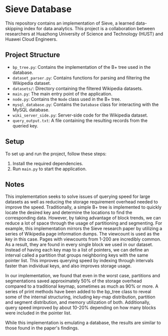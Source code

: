 # Sieve Database

This repository contains an implementation of Sieve, a learned data-skipping index for data analytics. This project is a collaboration between researchers at Huazhong University of Science and Technology (HUST) and Huawei Cloud Engineers.

## Project Structure

- `bp_tree.py`: Contains the implementation of the B+ tree used in the database.
- `dataset_parser.py`: Contains functions for parsing and filtering the Wikipedia dataset.
- `datasets/`: Directory containing the filtered Wikipedia datasets.
- `main.py`: The main entry point of the application.
- `node.py`: Contains the `Node` class used in the B+ tree.
- `mysql_database.py`: Contains the `Database` class for interacting with the MySQL database.
- `wiki_server_side.py`: Server-side code for the Wikipedia dataset.
- `query_output.txt`: A file containing the resulting records from the queried key.

## Setup

To set up and run the project, follow these steps:

1. Install the required dependencies.
2. Run `main.py` to start the application.

## Notes
This implementation seeks to solve issues of querying speed for large datasets as well as reducing the storage requirement overhead needed to improve the speed. Traditionally, a simple B+ tree is implemented to quickly locate the desired key and determine the locations to find the corresponding data. However, by taking advantage of block trends, we can reduce a lot of space through the usage of partitioning and segmenting. For example, this implementation mirrors the Sieve research paper by utilizing a series of Wikipedia page information dumps. The viewcount is used as the key in this case. Pages with viewcounts from 1-200 are incredibly common. As a result, they are found in every single block we used in our dataset. Instead of having each key map to a list of pointers, we can define an interval called a partition that groups neighboring keys with the same pointer list. This improves querying speed by indexing through intervals faster than individual keys, and also improves storage usage. 

In our implementation, we found that even in the worst case, partitions and segmentations saved approximately 50% of the storage overhead compared to a traditional keymap, sometimes as much as 90% or more. A series of print methods have been added to the bp_tree class to reveal some of the internal structuring, including key-map distribution, partition and segment distribution, and memory utilization of both. Additionally, query speed improved by about 10-20% depending on how many blocks were included in the pointer list.

While this implementation is emulating a database, the results are similar to those found in the paper's findings.
